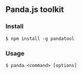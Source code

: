 ## Panda.js toolkit

### Install

    $ npm install -g pandatool

### Usage
    
    $ panda <command> [options]
